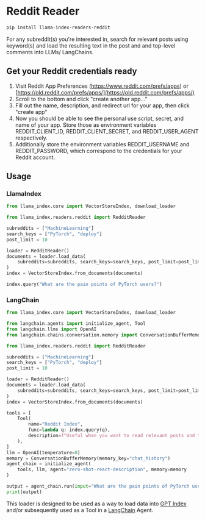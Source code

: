 # Reddit Reader

```bash
pip install llama-index-readers-reddit
```

For any subreddit(s) you're interested in, search for relevant posts using keyword(s) and load the resulting text in the post and and top-level comments into LLMs/ LangChains.

## Get your Reddit credentials ready

1. Visit Reddit App Preferences (https://www.reddit.com/prefs/apps) or [https://old.reddit.com/prefs/apps/](https://old.reddit.com/prefs/apps/)
2. Scroll to the bottom and click "create another app..."
3. Fill out the name, description, and redirect url for your app, then click "create app"
4. Now you should be able to see the personal use script, secret, and name of your app. Store those as environment variables REDDIT_CLIENT_ID, REDDIT_CLIENT_SECRET, and REDDIT_USER_AGENT respectively.
5. Additionally store the environment variables REDDIT_USERNAME and REDDIT_PASSWORD, which correspond to the credentials for your Reddit account.

## Usage

### LlamaIndex

```python
from llama_index.core import VectorStoreIndex, download_loader

from llama_index.readers.reddit import RedditReader

subreddits = ["MachineLearning"]
search_keys = ["PyTorch", "deploy"]
post_limit = 10

loader = RedditReader()
documents = loader.load_data(
    subreddits=subreddits, search_keys=search_keys, post_limit=post_limit
)
index = VectorStoreIndex.from_documents(documents)

index.query("What are the pain points of PyTorch users?")
```

### LangChain

```python
from llama_index.core import VectorStoreIndex, download_loader

from langchain.agents import initialize_agent, Tool
from langchain.llms import OpenAI
from langchain.chains.conversation.memory import ConversationBufferMemory

from llama_index.readers.reddit import RedditReader

subreddits = ["MachineLearning"]
search_keys = ["PyTorch", "deploy"]
post_limit = 10

loader = RedditReader()
documents = loader.load_data(
    subreddits=subreddits, search_keys=search_keys, post_limit=post_limit
)
index = VectorStoreIndex.from_documents(documents)

tools = [
    Tool(
        name="Reddit Index",
        func=lambda q: index.query(q),
        description=f"Useful when you want to read relevant posts and top-level comments in subreddits.",
    ),
]
llm = OpenAI(temperature=0)
memory = ConversationBufferMemory(memory_key="chat_history")
agent_chain = initialize_agent(
    tools, llm, agent="zero-shot-react-description", memory=memory
)

output = agent_chain.run(input="What are the pain points of PyTorch users?")
print(output)
```

This loader is designed to be used as a way to load data into [GPT Index](https://github.com/run-llama/llama_index/tree/main/llama_index) and/or subsequently used as a Tool in a [LangChain](https://github.com/hwchase17/langchain) Agent.
